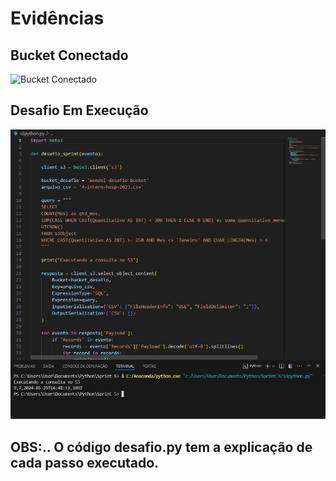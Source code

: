 # Evidências 

## Bucket Conectado

![Bucket Conectado](https://github.com/WendeldsCoelho/Programa-De-Bolsas-Compass-Uol/blob/main/Sprint%205/Evid%C3%AAncias/Desafio/Bucketconectado.jpeg)

## Desafio Em Execução

![Desafio Em Execução](https://github.com/WendeldsCoelho/Programa-De-Bolsas-Compass-Uol/blob/main/Sprint%205/Evid%C3%AAncias/Desafio/Execucao-arquivo.py.jpeg)

## OBS:.. O código desafio.py tem a explicação de cada passo executado.

